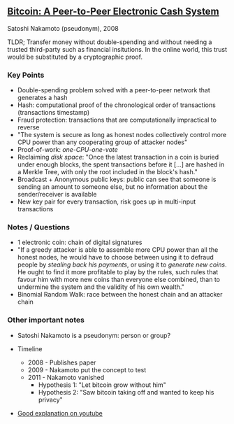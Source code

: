 ## [Bitcoin: A Peer-to-Peer Electronic Cash System](https://bitcoin.org/en/bitcoin-paper)
Satoshi Nakamoto (pseudonym), 2008

TLDR; Transfer money without double-spending and without needing a trusted third-party such as financial insitutions. In the online world, this trust would be substituted by a cryptographic proof.

### Key Points
* Double-spending problem solved with a peer-to-peer network that generates a hash
* Hash: computational proof of the chronological order of transactions (transactions timestamp)
* Fraud protection: transactions that are computationally impractical to reverse
* "The system is secure as long as honest nodes collectively control more CPU power than any cooperating group of attacker nodes"
* Proof-of-work: *one-CPU-one-vote*
* Reclaiming *disk space*: "Once the latest transaction in a coin is buried under enough blocks, the spent transactions before
it [...] are hashed in a Merkle Tree, with only the root included in the block's hash."
* Broadcast + Anonymous public keys: public can see that someone is sending an amount to someone else, but no information about the sender/receiver is available
* New key pair for every transaction, risk goes up in multi-input transactions

### Notes / Questions
* 1 electronic coin: chain of digital signatures
* "If a greedy attacker is able to assemble more CPU power than all the honest nodes, he would have to choose between using it
to defraud people by *stealing back his payments*, or using it to *generate new coins*. He ought to find it more profitable to play by the rules, such rules that favour him with more new coins than everyone else combined, than to undermine the system and the validity of his own wealth."
* Binomial Random Walk: race between the honest chain and an attacker chain

### Other important notes
* Satoshi Nakamoto is a pseudonym: person or group?
* Timeline
    * 2008 - Publishes paper
    * 2009 - Nakamoto put the concept to test
    * 2011 - Nakamoto vanished
        * Hypothesis 1: "Let bitcoin grow without him"
        * Hypothesis 2: "Saw bitcoin taking off and wanted to keep his privacy"

* [Good explanation on youtube](https://www.youtube.com/watch?v=bBC-nXj3Ng4)
